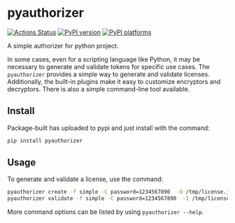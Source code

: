 # pyauthorizer

<!-- SPHINX-START -->

[![Actions Status][actions-badge]][actions-link]
[![PyPI version][pypi-version]][pypi-link]
[![PyPI platforms][pypi-platforms]][pypi-link]

<!-- prettier-ignore-start -->
[actions-badge]:            https://github.com/msclock/pyauthorizer/actions/workflows/ci.yml/badge.svg
[actions-link]:             https://github.com/msclock/pyauthorizer/actions/workflows/ci.yml
[pypi-link]:                https://pypi.org/project/pyauthorizer/
[pypi-platforms]:           https://img.shields.io/pypi/pyversions/pyauthorizer
[pypi-version]:             https://badge.fury.io/py/pyauthorizer.svg
<!-- prettier-ignore-end -->

A simple authorizer for python project.

In some cases, even for a scripting language like Python, it may be necessary to
generate and validate tokens for specific use cases. The `pyauthorizer` provides
a simple way to generate and validate licenses. Additionally, the built-in
plugins make it easy to customize encryptors and decryptors. There is also a
simple command-line tool available.

## Install

Package-built has uploaded to pypi and just install with the command:

```bash
pip install pyauthorizer
```

## Usage

To generate and validate a license, use the command:

```bash
pyauthorizer create -f simple -C password=1234567890  -O /tmp/license.json
pyauthorizer validate -f simple -C password=1234567890  -I /tmp/license.json
```

More command options can be listed by using `pyauthorizer --help`.

<!-- SPHINX-END -->
